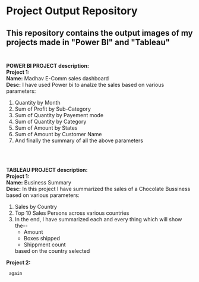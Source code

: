 # Project Output Repository 
## This repository contains the output images of my projects made in "Power BI" and "Tableau" <br/><br/>

**POWER BI PROJECT description:**<br/>
**Project 1:**<br/>
**Name:** Madhav E-Comm sales dashboard<br/>
**Desc:** I have used Power bi to analze the sales based on various parameters:
<ol>
    <li>Quantity by Month </li>
    <li>Sum of Profit by Sub-Category</li>
    <li>Sum of Quantity by Payement mode</li>
    <li>Sum of Quantity by Category</li>
    <li>Sum of Amount by States</li>
    <li>Sum of Amount by Customer Name</li>
    <li>And finally the summary of all the above parameters </li>
</ol>
<br/><br/>


**TABLEAU PROJECT description:**<br/>
**Project 1:**<br/> 
**Name:** Business Summary<br/>
**Desc:** In this project I have summarized the sales of a Chocolate Bussiness based on various parameters:
<ol>
    <li>Sales by Country</li>
    <li>Top 10 Sales Persons across various countries</li>
    <li>In the end, I have summarized each and every thing which will show the--
    <ul>
        <li>Amount</li>
        <li>Boxes shipped</li>
        <li>Shippment count </li>
    </ul>
    based on the country selected</li>
</ol>


**Project 2:**<br/> 

     again
     
